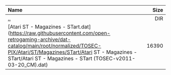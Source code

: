 |Name|Size|
|:---|---:|
|[..](../index.html)|DIR|
|[Atari ST - Magazines - STart.dat](https://raw.githubusercontent.com/open-retrogaming-archive/dat-catalog/main/root/normalized/TOSEC-PIX/Atari/ST/Magazines/STart/Atari ST - Magazines - STart/Atari ST - Magazines - STart (TOSEC-v2011-03-20_CM).dat)|16390|
